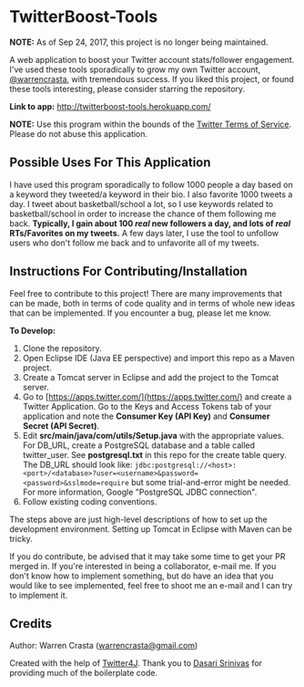 # TwitterBoost-Tools

**NOTE:** As of Sep 24, 2017, this project is no longer being maintained.

A web application to boost your Twitter account stats/follower engagement. I've used these tools sporadically to grow my own Twitter account, [@warrencrasta](https://twitter.com/warrencrasta), with tremendous success. If you liked this project, or found these tools interesting, please consider starring the repository.

**Link to app:** http://twitterboost-tools.herokuapp.com/

**NOTE:** Use this program within the bounds of the [Twitter Terms of Service](https://twitter.com/tos?lang=en). Please do not abuse this application.

## Possible Uses For This Application

I have used this program sporadically to follow 1000 people a day based on a keyword they tweeted/a keyword in their bio. I also favorite 1000 tweets a day. I tweet about basketball/school a lot, so I use keywords related to basketball/school in order to increase the chance of them following me back. **Typically, I gain about 100 *real* new followers a day, and lots of *real* RTs/Favorites on my tweets.** A few days later, I use the tool to unfollow users who don't follow me back and to unfavorite all of my tweets.  

## Instructions For Contributing/Installation

Feel free to contribute to this project! There are many improvements that can be made, both in terms of code quality and in terms of whole new ideas that can be implemented. If you encounter a bug, please let me know.

**To Develop:**

1. Clone the repository.
2. Open Eclipse IDE (Java EE perspective) and import this repo as a Maven project.
3. Create a Tomcat server in Eclipse and add the project to the Tomcat server.
4. Go to [https://apps.twitter.com/](https://apps.twitter.com/) and create a Twitter Application. Go to the Keys and Access Tokens tab of your application and note the **Consumer Key (API Key)** and **Consumer Secret (API Secret)**.
5. Edit **src/main/java/com/utils/Setup.java** with the appropriate values. For DB_URL, create a PostgreSQL database and a table called twitter_user. See **postgresql.txt** in this repo for the create table query. The DB_URL should look like: `jdbc:postgresql://<host>:<port>/<database>?user=<username>&password=<password>&sslmode=require` but some trial-and-error might be needed. For more information, Google "PostgreSQL JDBC connection".
6. Follow existing coding conventions.

The steps above are just high-level descriptions of how to set up the development environment. Setting up Tomcat in Eclipse with Maven can be tricky.

If you do contribute, be advised that it may take some time to get your PR merged in. If you're interested in being a collaborator, e-mail me. If you don't know how to implement something, but do have an idea that you would like to see implemented, feel free to shoot me an e-mail and I can try to implement it.

## Credits

Author: Warren Crasta (warrencrasta@gmail.com)

Created with the help of [Twitter4J](http://twitter4j.org/en/index.html). Thank you to [Dasari Srinivas](http://blog.sodhanalibrary.com/2016/05/login-with-twitter-using-java-tutorial.html) for providing much of the boilerplate code. 
